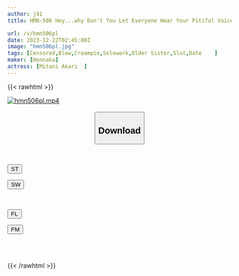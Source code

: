 ```yaml
---
author: j91
title: HMN-506 Hey...why Don't You Let Everyone Hear Your Pitiful Voice? Akari Mitani's Seductive Dirty Talk Slut Date Where She Is Taken To A Small Closed Room By A Beautiful Older Sister And Is Forced To Cum Provocatively As She Enjoys Her Voice Leaking Outside.

url: /v/hmn506pl
date: 2023-12-22T02:45:00Z
image: "hmn506pl.jpg"
tags: [Censored,Blow,Creampie,Solowork,Older Sister,Slut,Date	 ]
maker: [Honnaka]
actress: [Mitani Akari  ]
---
```



{{< rawhtml >}}

<div class="video" data-videoid="xPmv2W8bkJCkgwZ">
    <a href="javascript:;">
        <img src="/v/hmn506pl/hmn506pl.jpg" width="WIDTH" height="HEIGHT" alt="hmn506pl.mp4" loading="lazy">
    </a>
</div>

<script type="text/javascript" src="https://j91.asia/asset/on-demand-st.js"></script>

<br>
  <link rel="stylesheet" href="https://j91.asia/asset/bs5.css">
  
  <center>
  <button class="btn btn-primary" type="button" data-bs-toggle="collapse" data-bs-target=".multi-collapse" aria-expanded="false" aria-controls="multiCollapseExample1 multiCollapseExample2"><h2>Download</h2></button></center>
</p>
<div class="row">
  <div class="col">
    <div class="collapse multi-collapse" id="multiCollapseExample1">
      <div class="card card-body">
	      	      <br>
<div class="buttons">  
<p><a href="https://streamtape.to/v/xPmv2W8bkJCkgwZ" target="_blank"><button class="btn-hover color-3"><i class="fa fa-download"></i> ST</button></a></p>
<p><a href="https://flaswish.com/5cwfsawhfj4s" target="_blank"><button class="btn-hover color-2"><i class="fa fa-download"></i> SW</button></a></p></div>
    </div>
  </div>
</div>
  <div class="col">
    <div class="collapse multi-collapse" id="multiCollapseExample2">
      <div class="card card-body">
	      <br>
<div class="buttons">
<p><a href="javascript:;" target="_blank"><button class="btn-hover color-9"><i class="fa fa-download"></i> FL</button></a></p>
<p><a href="javascript:;" target="_blank"><button class="btn-hover color-8"><i class="fa fa-download"></i> FM</button></a></p></div>
<br><br>
      </div>
    </div>
  </div>
</div>

{{< /rawhtml >}}
